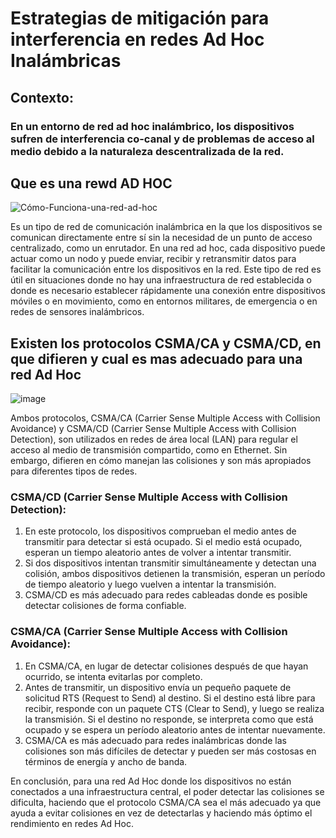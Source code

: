 #  Estrategias de mitigación para interferencia en redes Ad Hoc Inalámbricas

## Contexto: 

### En un entorno de red ad hoc inalámbrico, los dispositivos sufren de interferencia co-canal y de problemas de acceso al medio debido a la naturaleza descentralizada de la red.

## Que es una rewd AD HOC

![Cómo-Funciona-una-red-ad-hoc](https://github.com/EnriqueUPCH/DatosyredesRepo/assets/117322038/b592e266-ee27-423d-a877-a709a739f4aa)

Es un tipo de red de comunicación inalámbrica en la que los dispositivos se comunican directamente entre sí 
sin la necesidad de un punto de acceso centralizado, como un enrutador.
En una red ad hoc, cada dispositivo puede actuar como un nodo y puede enviar, recibir y retransmitir datos para 
facilitar la comunicación entre los dispositivos en la red. Este tipo de red es útil en situaciones donde no hay
una infraestructura de red establecida o donde es necesario establecer rápidamente una conexión entre dispositivos móviles o en movimiento,
como en entornos militares, de emergencia o en redes de sensores inalámbricos.

## Existen los protocolos CSMA/CA y CSMA/CD, en que difieren y cual es mas adecuado para una red Ad Hoc

![image](https://github.com/EnriqueUPCH/DatosyredesRepo/assets/117322038/87c1f5d0-e2a5-4a93-9a31-7dea8111d9df)

Ambos protocolos, CSMA/CA (Carrier Sense Multiple Access with Collision Avoidance) y CSMA/CD (Carrier Sense Multiple Access with Collision Detection), son utilizados en redes de área local (LAN) para regular el acceso al medio de transmisión compartido, como en Ethernet. Sin embargo, difieren en cómo manejan las colisiones y son más apropiados para diferentes tipos de redes.

### CSMA/CD (Carrier Sense Multiple Access with Collision Detection):

1. En este protocolo, los dispositivos comprueban el medio antes de transmitir para detectar si está ocupado. Si el medio está ocupado, esperan un tiempo aleatorio antes de volver a intentar transmitir.
2. Si dos dispositivos intentan transmitir simultáneamente y detectan una colisión, ambos dispositivos detienen la transmisión, esperan un período de tiempo aleatorio y luego vuelven a intentar la transmisión.
3. CSMA/CD es más adecuado para redes cableadas donde es posible detectar colisiones de forma confiable.

### CSMA/CA (Carrier Sense Multiple Access with Collision Avoidance):
1. En CSMA/CA, en lugar de detectar colisiones después de que hayan ocurrido, se intenta evitarlas por completo.
2. Antes de transmitir, un dispositivo envía un pequeño paquete de solicitud RTS (Request to Send) al destino. Si el destino está libre para recibir, responde con un paquete CTS (Clear to Send), y luego se realiza la transmisión. Si el destino no responde, se interpreta como que está ocupado y se espera un período aleatorio antes de intentar nuevamente.
3. CSMA/CA es más adecuado para redes inalámbricas donde las colisiones son más difíciles de detectar y pueden ser más costosas en términos de energía y ancho de banda.

En conclusión, para una red Ad Hoc donde los dispositivos no están conectados a una infraestructura central, el poder detectar las colisiones se dificulta, haciendo que el protocolo CSMA/CA sea el más adecuado ya que ayuda a evitar colisiones en vez de detectarlas y haciendo más óptimo el rendimiento en redes Ad Hoc.
